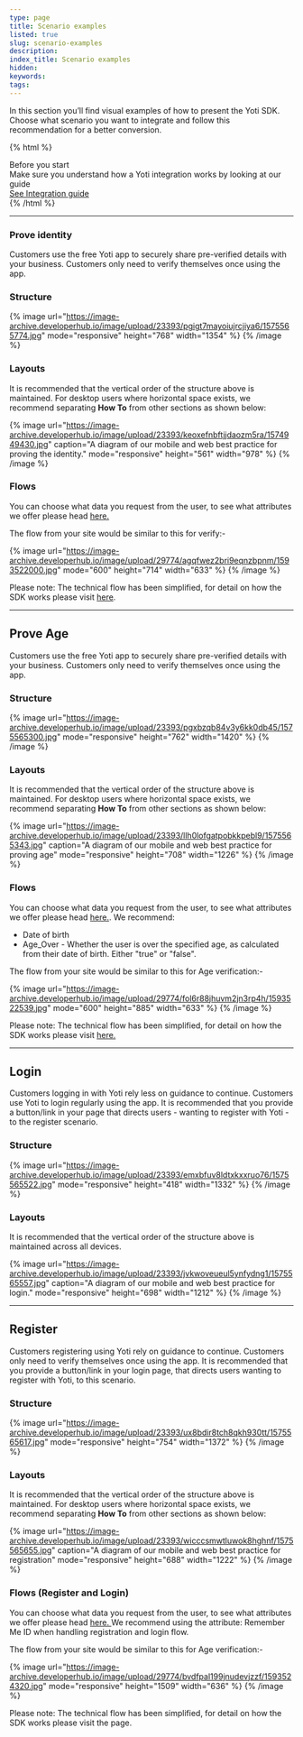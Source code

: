 ```yaml
---
type: page
title: Scenario examples
listed: true
slug: scenario-examples
description: 
index_title: Scenario examples
hidden: 
keywords: 
tags: 
---
```


In this section you’ll find visual examples of how to present the Yoti SDK. Choose what scenario you want to integrate and follow this recommendation for a better conversion.

{% html %}
<div class="alert-BYS">
   <div class="alert-title" id="BYS">
      Before you start
   </div>
   <div class="alert-text" >
      Make sure you understand how a Yoti integration works by looking at our guide
   </div>
   <div class="alert-links"> 
      <a  target="_self"  href="https://developers.yoti.com/digital-id/integration-guide">See Integration guide</a>
   </div>
</div>
{% /html %}

---

### Prove identity

Customers use the free Yoti app to securely share pre-verified details with your business. Customers only need to verify themselves once using the app.

### Structure

{% image url="https://image-archive.developerhub.io/image/upload/23393/pgigt7mayoiujrcjiya6/1575565774.jpg" mode="responsive" height="768" width="1354" %}
{% /image %}

### Layouts

It is recommended that the vertical order of the structure above is maintained. For desktop users where horizontal space exists, we recommend separating **How To** from other sections as shown below:

{% image url="https://image-archive.developerhub.io/image/upload/23393/keoxefnbftjjdaozm5ra/1574949430.jpg" caption="A diagram of our mobile and web best practice for proving the identity." mode="responsive" height="561" width="978" %}
{% /image %}

### Flows

You can choose what data you request from the user, to see what attributes we offer please head [here.](https://developers.yoti.com/yoti/digitalid-api-keys#yoti-attributes-explained)

The flow from your site would be similar to this for verify:-

{% image url="https://image-archive.developerhub.io/image/upload/29774/agqfwez2bri9eqnzbpnm/1593522000.jpg" mode="600" height="714" width="633" %}
{% /image %}

Please note: The technical flow has been simplified, for detail on how the SDK works please visit [here](https://developers.yoti.com/digital-id/getting-started#technical-overview).

---

## Prove Age

Customers use the free Yoti app to securely share pre-verified details with your business. Customers only need to verify themselves once using the app.

### Structure

{% image url="https://image-archive.developerhub.io/image/upload/23393/pgxbzqb84v3y6kk0db45/1575565300.jpg" mode="responsive" height="762" width="1420" %}
{% /image %}

### Layouts

It is recommended that the vertical order of the structure above is maintained. For desktop users where horizontal space exists, we recommend separating **How To** from other sections as shown below:

{% image url="https://image-archive.developerhub.io/image/upload/23393/llh0lofgatpobkkpebl9/1575565343.jpg" caption="A diagram of our mobile and web best practice for proving age" mode="responsive" height="708" width="1226" %}
{% /image %}

### Flows

You can choose what data you request from the user, to see what attributes we offer please head [here.](https://developers.yoti.com/yoti/digitalid-api-keys#yoti-attributes-explained). We recommend:

- Date of birth
- Age_Over - Whether the user is over the specified age, as calculated from their date of birth. Either "true" or "false".

The flow from your site would be similar to this for Age verification:-

{% image url="https://image-archive.developerhub.io/image/upload/29774/fol6r88jhuvm2jn3rp4h/1593522539.jpg" mode="600" height="885" width="633" %}
{% /image %}

Please note: The technical flow has been simplified,  for detail on how the SDK works please visit [here.](https://developers.yoti.com/digital-id/getting-started#technical-overview)

---

## Login

Customers logging in with Yoti rely less on guidance to continue. Customers use Yoti to login regularly using the app. It is recommended that you provide a button/link in your page that directs users - wanting to register with Yoti - to the register scenario.

### Structure

{% image url="https://image-archive.developerhub.io/image/upload/23393/emxbfuv8ldtxkxxruo76/1575565522.jpg" mode="responsive" height="418" width="1332" %}
{% /image %}

### Layouts

It is recommended that the vertical order of the structure above is maintained across all devices.

{% image url="https://image-archive.developerhub.io/image/upload/23393/jvkwoveueul5ynfydng1/1575565557.jpg" caption="A diagram of our mobile and web best practice for login." mode="responsive" height="698" width="1212" %}
{% /image %}

---

## Register

Customers registering using Yoti rely on guidance to continue. Customers only need to verify themselves once using the app. It is recommended that you provide a button/link in your login page, that directs users wanting to register with Yoti, to this scenario.

### Structure

{% image url="https://image-archive.developerhub.io/image/upload/23393/ux8bdir8tch8qkh930tt/1575565617.jpg" mode="responsive" height="754" width="1372" %}
{% /image %}

### Layouts

It is recommended that the vertical order of the structure above is maintained. For desktop users where horizontal space exists, we recommend separating **How To** from other sections as shown below:

{% image url="https://image-archive.developerhub.io/image/upload/23393/wicccsmwtluwok8hghnf/1575565655.jpg" caption="A diagram of our mobile and web best practice for registration" mode="responsive" height="688" width="1222" %}
{% /image %}

### Flows (Register and Login)

You can choose what data you request from the user, to see what attributes we offer please head [here. ](https://developers.yoti.com/yoti/digitalid-api-keys#yoti-attributes-explained)We recommend using the attribute: Remember Me ID when handling registration and login flow.  

The flow from your site would be similar to this for Age verification:-

{% image url="https://image-archive.developerhub.io/image/upload/29774/bvdfpal199jnudevjzzf/1593524320.jpg" mode="responsive" height="1509" width="636" %}
{% /image %}

Please note: The technical flow has been simplified, for detail on how the SDK works please visit the [](/digital-id-legacy/overview) page.